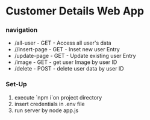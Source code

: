 # Customer Details Web App
### navigation
<ul>
<li>/all-user - GET - Access all user's data</li>
<li>//insert-page - GET - Inset new user Entry</li>
<li>/update-page - GET - Update existing user Entry</li>
<li>/image - GET - get user Image by user ID</li>
<li>/delete - POST - delete user data by user ID</li>
</ul>

### Set-Up
<ol>
<li>execute `npm i`on project directory
<li>insert credentials in .env file
<li>run server by node app.js
</ol>
